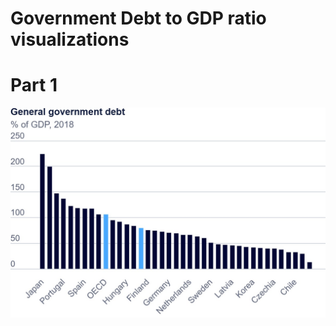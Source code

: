 # Government Debt to GDP ratio visualizations

# Part 1 
![This visualizations shows the general government debt as a %  of GDP for various countries](OECD_data.jpg)
